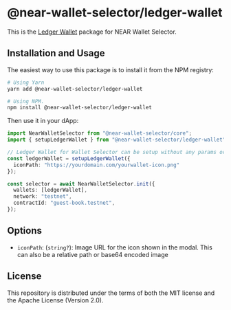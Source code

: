# @near-wallet-selector/ledger-wallet

This is the [Ledger Wallet](https://www.ledger.com/) package for NEAR Wallet Selector.

## Installation and Usage

The easiest way to use this package is to install it from the NPM registry:

```bash
# Using Yarn
yarn add @near-wallet-selector/ledger-wallet

# Using NPM.
npm install @near-wallet-selector/ledger-wallet
```

Then use it in your dApp:

```ts
import NearWalletSelector from "@near-wallet-selector/core";
import { setupLedgerWallet } from "@near-wallet-selector/ledger-wallet";

// Ledger Wallet for Wallet Selector can be setup without any params or it can take one optional param.
const ledgerWallet = setupLedgerWallet({
  iconPath: "https://yourdomain.com/yourwallet-icon.png"
});

const selector = await NearWalletSelector.init({
  wallets: [ledgerWallet],
  network: "testnet",
  contractId: "guest-book.testnet",
});
```

## Options

- `iconPath`: (`string?`): Image URL for the icon shown in the modal. This can also be a relative path or base64 encoded image

## License

This repository is distributed under the terms of both the MIT license and the Apache License (Version 2.0).
